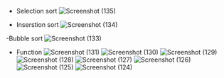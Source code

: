- Selection sort
![Screenshot (135)](https://github.com/user-attachments/assets/84066e3c-2f3f-4093-9d76-ca5f3388c430)

- Inserstion sort
![Screenshot (134)](https://github.com/user-attachments/assets/f4c5471a-07e9-4da6-8c8b-dfe14429d2f4)

-Bubble sort
![Screenshot (133)](https://github.com/user-attachments/assets/ec9a5a01-e9c1-485b-85f0-a13198298991)

- Function 
![Screenshot (131)](https://github.com/user-attachments/assets/5850fe75-4fb7-4a4c-b835-a359fb6839d7)
![Screenshot (130)](https://github.com/user-attachments/assets/d1d5ff04-3817-4733-a0c4-39c2403ab193)
![Screenshot (129)](https://github.com/user-attachments/assets/13946dd1-fdc0-4dfa-818c-8c2656a60898)
![Screenshot (128)](https://github.com/user-attachments/assets/a924f055-1408-40ef-91b3-88271eafdfb4)
![Screenshot (127)](https://github.com/user-attachments/assets/6bcf3d71-3ecd-40b8-8127-b27379ba85c3)
![Screenshot (126)](https://github.com/user-attachments/assets/e7f1f6f8-5fea-45ea-af79-6f8d0d4494f0)
![Screenshot (125)](https://github.com/user-attachments/assets/485e835f-a062-4c4b-a8db-f0f8d851140c)
![Screenshot (124)](https://github.com/user-attachments/assets/47f926ac-4b13-429b-ad79-a558e22728b5)

